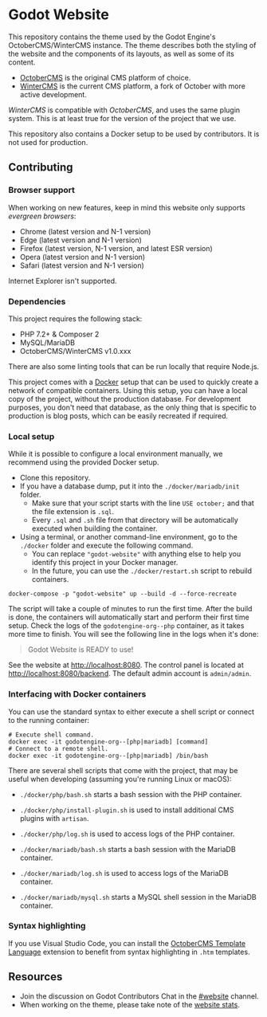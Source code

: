 # Godot Website

This repository contains the theme used by the Godot Engine's OctoberCMS/WinterCMS
instance. The theme describes both the styling of the website and the components
of its layouts, as well as some of its content.

- [OctoberCMS](https://github.com/octobercms/october) is the original CMS platform of choice.
- [WinterCMS](https://github.com/wintercms/winter) is the current CMS platform, a fork of October with more active development.

_WinterCMS_ is compatible with _OctoberCMS_, and uses the same plugin system. This is
at least true for the version of the project that we use.

This repository also contains a Docker setup to be used by contributors. It
is not used for production.

## Contributing

### Browser support

When working on new features, keep in mind this website only supports
_evergreen browsers_:

- Chrome (latest version and N-1 version)
- Edge (latest version and N-1 version)
- Firefox (latest version, N-1 version, and latest ESR version)
- Opera (latest version and N-1 version)
- Safari (latest version and N-1 version)

Internet Explorer isn't supported.

### Dependencies

This project requires the following stack:

- PHP 7.2+ & Composer 2
- MySQL/MariaDB
- OctoberCMS/WinterCMS v1.0.xxx

There are also some linting tools that can be run locally that require Node.js.

This project comes with a [Docker](https://docker.com) setup that can be used to quickly
create a network of compatible containers. Using this setup, you can have a local copy of
the project, without the production database. For development purposes, you don't need
that database, as the only thing that is specific to production is blog posts, which can
be easily recreated if required.

### Local setup

While it is possible to configure a local environment manually,
we recommend using the provided Docker setup.

- Clone this repository.
- If you have a database dump, put it into the `./docker/mariadb/init` folder.
  - Make sure that your script starts with the line `USE october;` and that the file extension is `.sql`.
  - Every `.sql` and `.sh` file from that directory will be automatically executed when building the container.
- Using a terminal, or another command-line environment, go to the `./docker` folder and execute the following command.
  - You can replace `"godot-website"` with anything else to help you identify this project in your Docker manager.
  - In the future, you can use the `./docker/restart.sh` script to rebuild containers.

```
docker-compose -p "godot-website" up --build -d --force-recreate
```

The script will take a couple of minutes to run the first time. After the
build is done, the containers will automatically start and perform their
first time setup. Check the logs of the `godotengine-org--php` container,
as it takes more time to finish. You will see the following line in the
logs when it's done:

> Godot Website is READY to use!

See the website at [http://localhost:8080](http://localhost:8080). The control
panel is located at [http://localhost:8080/backend](http://localhost:8080/backend).
The default admin account is `admin/admin`.

### Interfacing with Docker containers

You can use the standard syntax to either execute a shell script or connect
to the running container:

```
# Execute shell command.
docker exec -it godotengine-org--[php|mariadb] [command]
# Connect to a remote shell.
docker exec -it godotengine-org--[php|mariadb] /bin/bash
```

There are several shell scripts that come with the project, that may be useful
when developing (assuming you're running Linux or macOS):

- `./docker/php/bash.sh` starts a bash session with the PHP container.
- `./docker/php/install-plugin.sh` is used to install additional CMS plugins with `artisan`.
- `./docker/php/log.sh` is used to access logs of the PHP container.

- `./docker/mariadb/bash.sh` starts a bash session with the MariaDB container.
- `./docker/mariadb/log.sh` is used to access logs of the MariaDB container.
- `./docker/mariadb/mysql.sh` starts a MySQL shell session in the MariaDB container.

### Syntax highlighting

If you use Visual Studio Code, you can install the
[OctoberCMS Template Language](https://marketplace.visualstudio.com/items?itemName=dqsully.octobercms-template-language)
extension to benefit from syntax highlighting in `.htm` templates.

## Resources

- Join the discussion on Godot Contributors Chat in the
  [#website](https://chat.godotengine.org/channel/website) channel.
- When working on the theme, please take note of the
  [website stats](https://stats.tuxfamily.org/godotengine.org).
